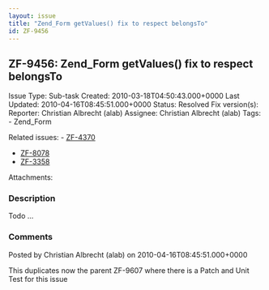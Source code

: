 ```yaml
---
layout: issue
title: "Zend_Form getValues() fix to respect belongsTo"
id: ZF-9456
---
```


ZF-9456: Zend\_Form getValues() fix to respect belongsTo
--------------------------------------------------------

 Issue Type: Sub-task Created: 2010-03-18T04:50:43.000+0000 Last Updated: 2010-04-16T08:45:51.000+0000 Status: Resolved Fix version(s): 
 Reporter:  Christian Albrecht (alab)  Assignee:  Christian Albrecht (alab)  Tags: - Zend\_Form
 
 Related issues: - [ZF-4370](/issues/browse/ZF-4370)
- [ZF-8078](/issues/browse/ZF-8078)
- [ZF-3358](/issues/browse/ZF-3358)
 
 Attachments: 
### Description

Todo ...

 

 

### Comments

Posted by Christian Albrecht (alab) on 2010-04-16T08:45:51.000+0000

This duplicates now the parent ZF-9607 where there is a Patch and Unit Test for this issue

 

 